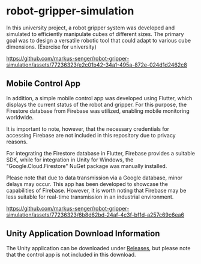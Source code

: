 # robot-gripper-simulation
In this university project, a robot gripper system was developed and simulated to efficiently manipulate cubes of different sizes. The primary goal was to design a versatile robotic tool that could adapt to various cube dimensions. (Exercise for university)

https://github.com/markus-senger/robot-gripper-simulation/assets/77236323/e2c01b42-34a1-495a-872e-024d1d2462c8


## Mobile Control App
In addition, a simple mobile control app was developed using Flutter, which displays the current status of the robot and gripper. For this purpose, the Firestore database from Firebase was utilized, enabling mobile monitoring worldwide.

It is important to note, however, that the necessary credentials for accessing Firebase are not included in this repository due to privacy reasons.

For integrating the Firestore database in Flutter, Firebase provides a suitable SDK, while for integration in Unity for Windows, the "Google.Cloud.Firestore" NuGet package was manually installed.

Please note that due to data transmission via a Google database, minor delays may occur. This app has been developed to showcase the capabilities of Firebase. However, it is worth noting that Firebase may be less suitable for real-time transmission in an industrial environment.


https://github.com/markus-senger/robot-gripper-simulation/assets/77236323/6b8d62bd-24af-4c3f-bf1d-a257c69c6ea6


## Unity Application Download Information
The Unity application can be downloaded under [Releases](https://github.com/markus-senger/robot-gripper-simulation/releases/tag/v1-2023-12-03), but please note that the control app is not included in this download.


